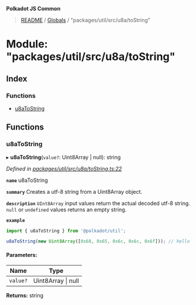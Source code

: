 **Polkadot JS Common**

> [README](../README.md) / [Globals](../globals.md) / "packages/util/src/u8a/toString"

# Module: "packages/util/src/u8a/toString"

## Index

### Functions

* [u8aToString](_packages_util_src_u8a_tostring_.md#u8atostring)

## Functions

### u8aToString

▸ **u8aToString**(`value?`: Uint8Array \| null): string

*Defined in [packages/util/src/u8a/toString.ts:22](https://github.com/polkadot-js/common/blob/bd1735ca/packages/util/src/u8a/toString.ts#L22)*

**`name`** u8aToString

**`summary`** Creates a utf-8 string from a Uint8Array object.

**`description`** 
`UInt8Array` input values return the actual decoded utf-8 string. `null` or `undefined` values returns an empty string.

**`example`** 
<BR>

```javascript
import { u8aToString } from '@polkadot/util';

u8aToString(new Uint8Array([0x68, 0x65, 0x6c, 0x6c, 0x6f])); // hello
```

#### Parameters:

Name | Type |
------ | ------ |
`value?` | Uint8Array \| null |

**Returns:** string
